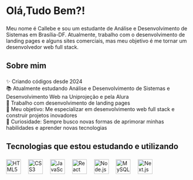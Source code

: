 <h1 align="left">Olá,Tudo Bem?!</h1>

###

<p align="left">Meu nome é Callebe e sou um estudante de Análise e Desenvolvimento de Sistemas em Brasília-DF. Atualmente, trabalho com o desenvolvimento de landing pages e alguns sites comerciais, mas meu objetivo é me tornar um desenvolvedor web full stack.</p>

###

<h2 align="left">Sobre mim</h2>

###

<p align="left">✨ Criando códigos desde 2024<br>📚 Atualmente estudando Análise e Desenvolvimento de Sistemas e Desenvolvimento Web na Uniprojeção e pela Alura<br>💼 Trabalho com desenvolvimento de landing pages<br>🎯 Meu objetivo: Me especializar em desenvolvimento web full stack e construir projetos inovadores<br>🎲 Curiosidade: Sempre busco novas formas de aprimorar minhas habilidades e aprender novas tecnologias</p>

###

<h2 align="left">Tecnologias que estou estudando e utilizando</h2>

###

<div align="left">
  <img src="https://cdn.jsdelivr.net/gh/devicons/devicon/icons/html5/html5-original.svg" height="40" alt="HTML5 logo"  />
  <img width="12" />
  <img src="https://cdn.jsdelivr.net/gh/devicons/devicon/icons/css3/css3-original.svg" height="40" alt="CSS3 logo"  />
  <img width="12" />
  <img src="https://cdn.jsdelivr.net/gh/devicons/devicon/icons/javascript/javascript-original.svg" height="40" alt="JavaScript logo"  />
  <img width="12" />
  <img src="https://cdn.jsdelivr.net/gh/devicons/devicon/icons/react/react-original.svg" height="40" alt="React logo"  />
  <img width="12" />
  <img src="https://cdn.jsdelivr.net/gh/devicons/devicon/icons/nodejs/nodejs-original.svg" height="40" alt="Node.js logo"  />
  <img width="12" />
  <img src="https://cdn.jsdelivr.net/gh/devicons/devicon/icons/mysql/mysql-original.svg" height="40" alt="MySQL logo"  />
  <img width="12" />
  <img src="https://cdn.jsdelivr.net/gh/devicons/devicon/icons/nextjs/nextjs-original.svg" height="40" alt="Next.js logo"  />
  <img width="12" />
</div>


###
